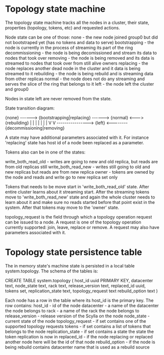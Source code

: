 # Topology state machine

The topology state machine tracks all the nodes in a cluster,
their state, properties (topology, tokens, etc) and requested actions.

Node state can be one of those:
 none             - the new node joined group0 but did not bootstraped yet (has no tokens and data to serve)
 bootstrapping    - the node is currently in the process of streaming its part of the ring
 decommissioning  - the node is being decomissioned and stream its data to nodes that took over
 removing         - the node is being removed and its data is streamed to nodes that took over from still alive owners
 replacing        - the node replaces another dead node in the cluster and it data is being streamed to it
 rebuilding       - the node is being rebuild and is streaming data from other replicas
 normal           - the node does not do any streaming and serves the slice of the ring that belongs to it
 left             - the node left the cluster and group0

Nodes in state left are never removed from the state.

State transition diagram:

{none} ------> {bootstrapping|replacing} ------> {normal} <---> {rebuilding}
 |                   |                              |
 |                   |                              |
 |                   V                              V
 ----------------> {left}  <--------  {decommissioning|removing}


A state may have additional parameters associated with it. For instance
'replacing' state has host id of a node been replaced as a parameter.

Tokens also can be in one of the states:

write_both_read_old - writes are going to new and old replica, but reads are from
             old replicas still
write_both_read_new - writes still going to old and new replicas but reads are
             from new replica
owner      - tokens are owned by the node and reads and write go to new
             replica set only

Tokens that needs to be move start in 'write_both_read_old' state. After entire
cluster learns about it streaming start. After the streaming tokens move
to 'write_both_read_new' state and again the whole cluster needs to learn about it
and make sure no reads started before that point exist in the system.
After that tokens may move to the 'owner' state.

topology_request is the field through which a topology operation request
can be issued to a node. A request is one of the topology operation
currently supported: join, leave, replace or remove. A request may also
have parameters associated with it.

# Topology state persistence table

The in memory state's machine state is persisted in a local table system.topology.
The schema of the tables is:

CREATE TABLE system.topology (
    host_id uuid PRIMARY KEY,
    datacenter text,
    node_state text,
    rack text,
    release_version text,
    replaced_id uuid,
    tokens set<text>,
    replication_state text,
    topology_request text
    rebuild_option text
)

Each node has a row in the table where its host_id is the primary key. The row contains:
 host_id            -  id of the node
 datacenter         -  a name of the datacenter the node belongs to
 rack               -  a name of the rack the node belongs to
 release_version    -  release version of the Scylla on the node
 node_state         -  current state of the node
 topology_request   -  if set contains one of the supported topology requests
 tokens             -  if set contains a list of tokens that belongs to the node
 replication_state  -  if set contains a state the state the token replication is now in
 replaced_id        -  if the node replacing or replaced another node here will be the id of that node
 rebuild_option     -  if the node is being rebuild contains datacenter name that is used as a rebuild source
